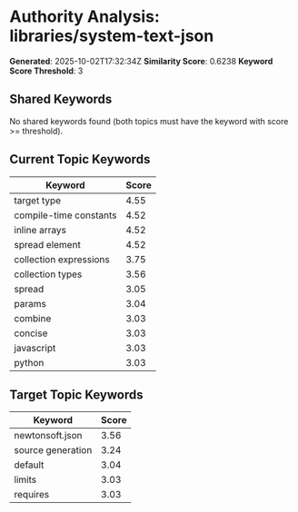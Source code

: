 # Authority Analysis: libraries/system-text-json

**Generated**: 2025-10-02T17:32:34Z
**Similarity Score**: 0.6238
**Keyword Score Threshold**: 3

## Shared Keywords

No shared keywords found (both topics must have the keyword with score >= threshold).

## Current Topic Keywords

| Keyword | Score |
|---------|-------|
| target type | 4.55 |
| compile-time constants | 4.52 |
| inline arrays | 4.52 |
| spread element | 4.52 |
| collection expressions | 3.75 |
| collection types | 3.56 |
| spread | 3.05 |
| params | 3.04 |
| combine | 3.03 |
| concise | 3.03 |
| javascript | 3.03 |
| python | 3.03 |

## Target Topic Keywords

| Keyword | Score |
|---------|-------|
| newtonsoft.json | 3.56 |
| source generation | 3.24 |
| default | 3.04 |
| limits | 3.03 |
| requires | 3.03 |

